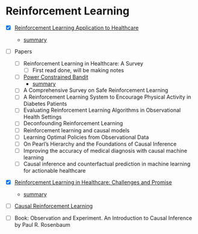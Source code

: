 # Reinforcement Learning

* [x] [Reinforcement Learning Application to Healthcare](https://towardsdatascience.com/a-review-of-recent-reinforcment-learning-applications-to-healthcare-1f8357600407)
  * [summary](summaries/rl-applications-healthcare.MD)
* [ ] Papers
  * [ ] Reinforcement Learning in Healthcare: A Survey
    * [ ] First read done, will be making notes
  * [ ] [Power Constrained Bandit](https://arxiv.org/pdf/2004.06230.pdf)
    * [summary](summaries/power-constrained-bandit.MD)
  * [ ] A Comprehensive Survey on Safe Reinforcement Learning
  * [ ] A Reinforcement Learning System to Encourage Physical Activity in Diabetes Patients
  * [ ] Evaluating Reinforcement Learning Algorithms in Observational Health Settings
  * [ ] Deconfounding Reinforcement Learning
  * [ ] Reinforcement learning and causal models
  * [ ] Learning Optimal Policies from Observational Data
  * [ ] On Pearl’s Hierarchy and the Foundations of Causal Inference
  * [ ] Improving the accuracy of medical diagnosis with causal machine learning
  * [ ] Causal inference and counterfactual prediction in machine learning for actionable healthcare

* [x] [Reinforcement Learning in Healthcare: Challenges and Promise](https://www.youtube.com/watch?v=OsGxPVYR2xo)
  * [summary](summaries/rl-in-healthcare-challenges-and-promise.MD)

* [ ] [Causal Reinforcement Learning](https://crl.causalai.net/)
* [ ] Book: Observation and Experiment. An Introduction to Causal Inference by Paul R. Rosenbaum
